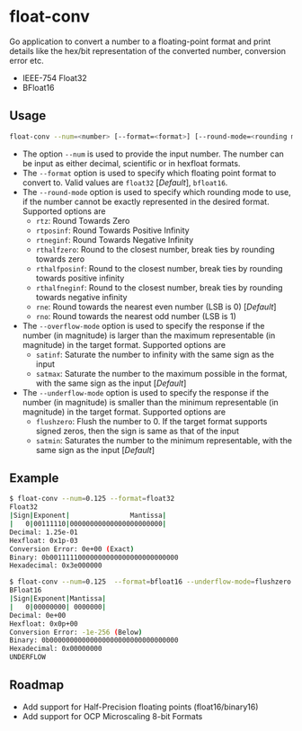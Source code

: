 # float-conv

Go application to convert a number to a floating-point format and print details like the hex/bit representation of the
converted number, conversion error etc.

* IEEE-754 Float32
* BFloat16

## Usage

```bash
float-conv --num=<number> [--format=<format>] [--round-mode=<rounding mode>] [--overflow-mode=<overflow mode>] [--underflow-mode=<underflow-mode>]
```

* The option `--num` is used to provide the input number. The number can be input as either decimal, scientific or
in hexfloat formats.
* The `--format` option is used to specify which floating point format to convert to. Valid values are `float32` [*Default*], `bfloat16`.
* The `--round-mode` option is used to specify which rounding mode to use, if the number cannot be exactly represented in the desired format. Supported options are
  * `rtz`: Round Towards Zero
  * `rtposinf`: Round Towards Positive Infinity
  * `rtneginf`: Round Towards Negative Infinity
  * `rthalfzero`: Round to the closest number, break ties by rounding towards zero
  * `rthalfposinf`: Round to the closest number, break ties by rounding towards positive infinity
  * `rthalfneginf`: Round to the closest number, break ties by rounding towards negative infinity
  * `rne`: Round towards the nearest even number (LSB is 0) [*Default*]
  * `rno`: Round towards the nearest odd number (LSB is 1)
* The `--overflow-mode` option is used to specify the response if the number (in magnitude) is larger than the maximum representable (in magnitude) in the target format. Supported options are
  * `satinf`: Saturate the number to infinity with the same sign as the input
  * `satmax`: Saturate the number to the maximum possible in the format, with the same sign as the input [*Default*]
* The `--underflow-mode` option is used to specify the response if the number (in magnitude) is smaller than the minimum representable (in magnitude) in the target format. Supported options are
  * `flushzero`: Flush the number to 0. If the target format supports signed zeros, then the sign is same as that of the input
  * `satmin`: Saturates the number to the minimum representable, with the same sign as the input [*Default*]

## Example

```bash
$ float-conv --num=0.125 --format=float32
Float32
|Sign|Exponent|               Mantissa|
|   0|00111110|00000000000000000000000|
Decimal: 1.25e-01
Hexfloat: 0x1p-03
Conversion Error: 0e+00 (Exact)
Binary: 0b00111110000000000000000000000000
Hexadecimal: 0x3e000000

$ float-conv --num=0.125  --format=bfloat16 --underflow-mode=flushzero
BFloat16
|Sign|Exponent|Mantissa|
|   0|00000000| 0000000|
Decimal: 0e+00
Hexfloat: 0x0p+00
Conversion Error: -1e-256 (Below)
Binary: 0b00000000000000000000000000000000
Hexadecimal: 0x00000000
UNDERFLOW
```

## Roadmap

* Add support for Half-Precision floating points (float16/binary16)
* Add support for OCP Microscaling 8-bit Formats
